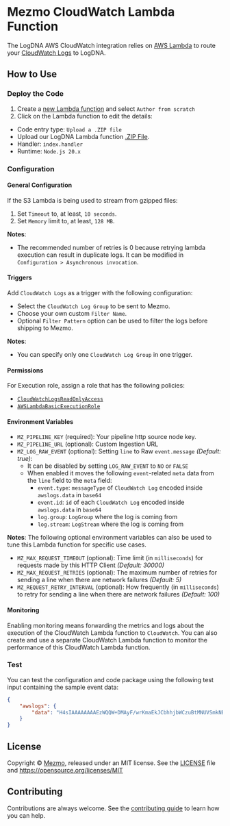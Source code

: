 # Mezmo CloudWatch Lambda Function

The LogDNA AWS CloudWatch integration relies on [AWS Lambda](https://aws.amazon.com/documentation/lambda/) to route your [CloudWatch Logs](http://docs.aws.amazon.com/AmazonCloudWatch/latest/logs/WhatIsCloudWatchLogs.html) to LogDNA.

## How to Use
### Deploy the Code
1. Create a [new Lambda function](https://console.aws.amazon.com/lambda) and select `Author from scratch`
2. Click on the Lambda function to edit the details:
 * Code entry type: `Upload a .ZIP file`
 * Upload our LogDNA Lambda function [.ZIP File](https://github.com/mezmo/mezmo-cloudwatch/releases/latest/download/mezmo-cloudwatch.zip).
 * Handler: `index.handler`
 * Runtime: `Node.js 20.x`

### Configuration
#### General Configuration
If the S3 Lambda is being used to stream from gzipped files:
1. Set `Timeout` to, at least, `10 seconds`.
2. Set `Memory` limit to, at least, `128 MB`.

**Notes**:
 * The recommended number of retries is 0 because retrying lambda execution can result in duplicate logs. It can be modified in `Configuration > Asynchronous invocation`.

#### Triggers
Add `CloudWatch Logs` as a trigger with the following configuration:
 * Select the `CloudWatch Log Group` to be sent to Mezmo.
 * Choose your own custom `Filter Name`.
 * Optional `Filter Pattern` option can be used to filter the logs before shipping to Mezmo.

**Notes**:
 * You can specify only one `CloudWatch Log Group` in one trigger.

#### Permissions
For Execution role, assign a role that has the following policies:
 * [`CloudWatchLogsReadOnlyAccess`](https://gist.github.com/bernadinm/6f68bfdd015b3f3e0a17b2f00c9ea3f8#file-all_aws_managed_policies-json-L5237-L5263)
 * [`AWSLambdaBasicExecutionRole`](https://gist.github.com/bernadinm/6f68bfdd015b3f3e0a17b2f00c9ea3f8#file-all_aws_managed_policies-json-L1447-L1473)

#### Environment Variables
 * `MZ_PIPELINE_KEY` (required): Your pipeline http source node key.
 * `MZ_PIPELINE_URL` (optional): Custom Ingestion URL
 * `MZ_LOG_RAW_EVENT` (optional): Setting `line` to Raw `event.message` *(Default: true)*:
    * It can be disabled by setting `LOG_RAW_EVENT` to `NO` or `FALSE`
    * When enabled it moves the following `event`-related `meta` data from the `line` field to the `meta` field:
        * `event.type`: `messageType` of `CloudWatch Log` encoded inside `awslogs.data` in `base64`
        * `event.id`: `id` of each `CloudWatch Log` encoded inside `awslogs.data` in `base64`
        * `log.group`: `LogGroup` where the log is coming from
        * `log.stream`: `LogStream` where the log is coming from

**Notes**:
The following optional environment variables can also be used to tune this Lambda function for specific use cases. 
 * `MZ_MAX_REQUEST_TIMEOUT` (optional): Time limit (in `milliseconds`) for requests made by this HTTP Client *(Default: 30000)*
 * `MZ_MAX_REQUEST_RETRIES` (optional): The maximum number of retries for sending a line when there are network failures *(Default: 5)*
 * `MZ_REQUEST_RETRY_INTERVAL` (optional): How frequently (in `milliseconds`) to retry for sending a line when there are network failures *(Default: 100)*

#### Monitoring
Enabling monitoring means forwarding the metrics and logs about the execution of the CloudWatch Lambda function to `CloudWatch`. You can also create and use a separate CloudWatch Lambda function to monitor the performance of this CloudWatch Lambda function.

### Test
You can test the configuration and code package using the following test input containing the sample event data:
```json
{
    "awslogs": {
        "data": "H4sIAAAAAAAAEzWQQW+DMAyF/wrKmaEkJCbhhjbWCzuBtMNUVSmkNBIQRMKqqep/X6Cb5Ivfs58++45G7ZzqdfMza5Sjt6IpTh9lXReHEsXI3ia9BJnQlHHIhMSEBnmw/WGx6xwcp8Z50M9uN2q/aDUGx2vn/5oYufXs2sXM3tjp3QxeLw7lX6hS47lTz6lTO9i1uynfXkOMe5lsp9Fxzyy/9eS3hTsyXYhOGVCaEsBSgsyEYBkGzrDMAIMQlAq+gQIQSjFhBFgqJOUMAog34WAfoFFOOM8kA0Y5SSH+f0SIb67GRaHq/baosn1UmUlHF7tErxvk5wa56b2Z+iRJ0OP4+AWj9ITzSgEAAA=="
    }
}
```

## License
Copyright © [Mezmo](https://mezmo.com), released under an MIT license. See the [LICENSE](./LICENSE) file and https://opensource.org/licenses/MIT

## Contributing
Contributions are always welcome. See the [contributing guide](/CONTRIBUTING.md) to learn how you can help.